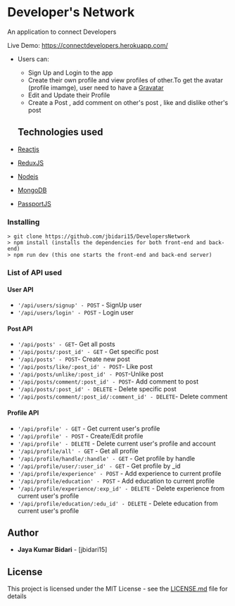 
# Developer's Network

An application to connect Developers

Live Demo: https://connectdevelopers.herokuapp.com/

* Users can: 
  - Sign Up and Login to the app
  - Create their own profile and view profiles of other.To get the avatar (profile imamge), user need to have a [Gravatar](https://en.gravatar.com/)
  - Edit and Update their Profile
  - Create a Post , add comment on other's post , like and dislike other's post
  
  ## Technologies used

* [Reactjs](https://reactjs.org/docs/getting-started.html) 
* [ReduxJS](https://redux.js.org/) 
* [Nodejs](https://nodejs.org/en/docs/) 
* [MongoDB](https://docs.mongodb.com/) 
* [PassportJS](http://www.passportjs.org/docs/) 
  

### Installing


```
> git clone https://github.com/jbidari15/DevelopersNetwork
> npm install (installs the dependencies for both front-end and back-end)
> npm run dev (this one starts the front-end and back-end server)

```
### List of API used

#### User API
* `'/api/users/signup' - POST` - SignUp user
* `'/api/users/login' - POST` - Login user

#### Post API

* `'/api/posts' - GET`- Get all posts
* `'/api/posts/:post_id' - GET` - Get specific post
* `'/api/posts' - POST`- Create new post
* `'/api/posts/like/:post_id' - POST`- Like post
* `'/api/posts/unlike/:post_id' - POST`-Unlike post
* `'/api/posts/comment/:post_id' - POST`- Add comment to post
* `'/api/posts/:post_id' - DELETE` - Delete specific post
* `'/api/posts/comment/:post_id/:comment_id' - DELETE`- Delete comment


#### Profile API
* `'/api/profile' - GET` - Get current user's profile
* `'/api/profile' - POST` - Create/Edit profile
* `'/api/profile' - DELETE` - Delete current user's profile and account
* `'/api/profile/all' - GET` - Get all profile
* `'/api/profile/handle/:handle' - GET` - Get profile by handle
* `'/api/profile/user/:user_id' - GET` - Get profile by _id
* `'/api/profile/experience' - POST` - Add experience to current profile
* `'/api/profile/education' - POST` - Add education to current profile
* `'/api/profile/experience/:exp_id' - DELETE` - Delete experience from current user's profile
* `'/api/profile/education/:edu_id' - DELETE` - Delete education from current user's profile



## Author

* **Jaya Kumar Bidari** - [jbidari15]


## License

This project is licensed under the MIT License - see the [LICENSE.md](LICENSE.md) file for details


